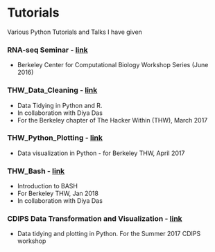 # Tutorials
Various Python Tutorials and Talks I have given

### RNA-seq Seminar - [link](RNA-Seq%20Seminar/RNASeq.ipynb)
- Berkeley Center for Computational Biology Workshop Series (June 2016)

### THW_Data_Cleaning - [link](THW_Data_Cleaning/Data%20Tidying%20and%20Manipulation%20in%20Python.ipynb)
- Data Tidying in Python and R.  
- In collaboration with Diya Das
- For the Berkeley chapter of The Hacker Within (THW), March 2017

### THW_Python_Plotting - [link](THW_Python_Plotting/Plotting%20in%20Python.ipynb)
- Data visualization in Python - for Berkeley THW, April 2017

### THW_Bash - [link](THW_Bash/Part%201%20-%20Bash%20Basics.ipynb)
- Introduction to BASH
- For Berkeley THW, Jan 2018
- In collaboration with Diya Das

### CDIPS Data Transformation and Visualization - [link](CDIPS%20Data%20Transformation%20and%20Visualization/Data%20Transformation%20and%20Visualization%20in%20Python.ipynb)
- Data tidying and plotting in Python.  For the Summer 2017 CDIPS workshop
